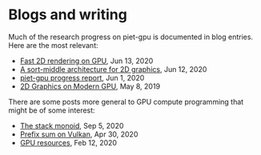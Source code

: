 # Blogs and writing

Much of the research progress on piet-gpu is documented in blog entries. Here are the most relevant:

* [Fast 2D rendering on GPU](https://raphlinus.github.io/rust/graphics/gpu/2020/06/13/fast-2d-rendering.html), Jun 13, 2020
* [A sort-middle architecture for 2D graphics](https://raphlinus.github.io/rust/graphics/gpu/2020/06/12/sort-middle.html), Jun 12, 2020
* [piet-gpu progress report](https://raphlinus.github.io/rust/graphics/gpu/2020/06/01/piet-gpu-progress.html), Jun 1, 2020
* [2D Graphics on Modern GPU](https://raphlinus.github.io/rust/graphics/gpu/2019/05/08/modern-2d.html), May 8, 2019

There are some posts more general to GPU compute programming that might be of some interest:

* [The stack monoid](https://raphlinus.github.io/gpu/2020/09/05/stack-monoid.html), Sep 5, 2020
* [Prefix sum on Vulkan](https://raphlinus.github.io/gpu/2020/04/30/prefix-sum.html), Apr 30, 2020
* [GPU resources](https://raphlinus.github.io/gpu/2020/02/12/gpu-resources.html), Feb 12, 2020
